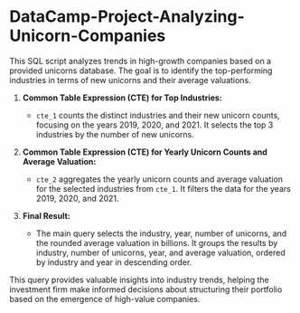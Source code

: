 # DataCamp-Project-Analyzing-Unicorn-Companies
This SQL script analyzes trends in high-growth companies based on a provided unicorns database. The goal is to identify the top-performing industries in terms of new unicorns and their average valuations.

1. **Common Table Expression (CTE) for Top Industries:** 
   - `cte_1` counts the distinct industries and their new unicorn counts, focusing on the years 2019, 2020, and 2021. It selects the top 3 industries by the number of new unicorns.

2. **Common Table Expression (CTE) for Yearly Unicorn Counts and Average Valuation:**
   - `cte_2` aggregates the yearly unicorn counts and average valuation for the selected industries from `cte_1`. It filters the data for the years 2019, 2020, and 2021.

3. **Final Result:**
   - The main query selects the industry, year, number of unicorns, and the rounded average valuation in billions. It groups the results by industry, number of unicorns, year, and average valuation, ordered by industry and year in descending order.

This query provides valuable insights into industry trends, helping the investment firm make informed decisions about structuring their portfolio based on the emergence of high-value companies.

